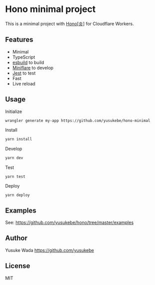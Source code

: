 # Hono minimal project

This is a minimal project with [Hono[炎]](https://github.com/yusukebe/hono/) for Cloudflare Workers.

## Features

- Minimal
- TypeScript
- [esbuild](https://github.com/evanw/esbuild) to build
- [Miniflare](https://github.com/cloudflare/miniflare) to develop
- [Jest](https://jestjs.io/ja/) to test
- Fast
- Live reload

## Usage

Initialize

```sh
wrangler generate my-app https://github.com/yusukebe/hono-minimal
```

Install

```sh
yarn install

```

Develop

```sh
yarn dev
```

Test

```
yarn test
```

Deploy

```
yarn deploy
```

## Examples

See: <https://github.com/yusukebe/hono/tree/master/examples>

## Author

Yusuke Wada <https://github.com/yusukebe>

## License

MIT
